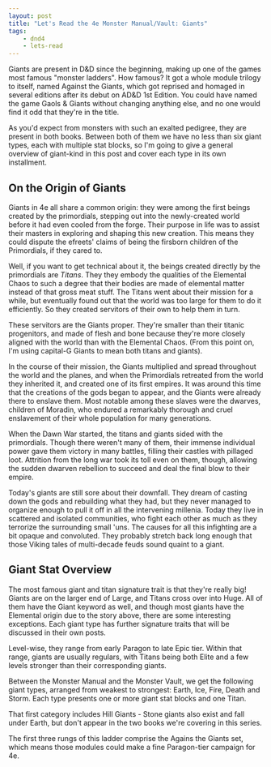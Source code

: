 ```yaml
---
layout: post
title: "Let's Read the 4e Monster Manual/Vault: Giants"
tags:
    - dnd4
    - lets-read
---
```


Giants are present in D&D since the beginning, making up one of the games most
famous "monster ladders". How famous? It got a whole module trilogy to itself,
named Against the Giants, which got reprised and homaged in several editions
after its debut on AD&D 1st Edition. You could have named the game Gaols &
Giants without changing anything else, and no one would find it odd that they're
in the title.

As you'd expect from monsters with such an exalted pedigree, they are present in
both books. Between both of them we have no less than six giant types, each with
multiple stat blocks, so I'm going to give a general overview of giant-kind
in this post and cover each type in its own installment.

## On the Origin of Giants

Giants in 4e all share a common origin: they were among the first beings created
by the primordials, stepping out into the newly-created world before it had even
cooled from the forge. Their purpose in life was to assist their masters in
exploring and shaping this new creation. This means they could dispute the
efreets' claims of being the firsborn children of the Primordials, if they cared
to.

Well, if you want to get technical about it, the beings created directly by the
primordials are _Titans_. They they embody the qualities of the Elemental Chaos
to such a degree that their bodies are made of elemental matter instead of that
gross meat stuff. The Titans went about their mission for a while, but
eventually found out that the world was too large for them to do it
efficiently. So they created servitors of their own to help them in turn.

These servitors are the Giants proper. They're smaller than their titanic
progenitors, and made of flesh and bone because they're more closely aligned
with the world than with the Elemental Chaos. (From this point on, I'm using
capital-G Giants to mean both titans and giants).

In the course of their mission, the Giants multiplied and spread throughout the
world and the planes, and when the Primordials retreated from the world they
inherited it, and created one of its first empires. It was around this time that
the creations of the gods began to appear, and the Giants were already there to
enslave them. Most notable among these slaves were the dwarves, children of
Moradin, who endured a remarkably thorough and cruel enslavement of their whole
population for many generations.

When the Dawn War started, the titans and giants sided with the
primordials. Though there weren't many of them, their immense individual power
gave them victory in many battles, filling their castles with pillaged
loot. Attrition from the long war took its toll even on them, though, allowing
the sudden dwarven rebellion to succeed and deal the final blow to their empire.

Today's giants are still sore about their downfall. They dream of casting down
the gods and rebuilding what they had, but they never managed to organize enough
to pull it off in all the intervening millenia. Today they live in scattered and
isolated communities, who fight each other as much as they terrorize the
surrounding small 'uns. The causes for all this infighting are a bit opaque and
convoluted. They probably stretch back long enough that those Viking tales of
multi-decade feuds sound quaint to a giant.

## Giant Stat Overview

The most famous giant and titan signature trait is that they're really big!
Giants are on the larger end of Large, and Titans cross over into Huge. All of
them have the Giant keyword as well, and though most giants have the Elemental
origin due to the story above, there are some interesting exceptions. Each giant
type has further signature traits that will be discussed in their own posts.

Level-wise, they range from early Paragon to late Epic tier. Within that range,
giants are usually regulars, with Titans being both Elite and a few levels
stronger than their corresponding giants.

Between the Monster Manual and the Monster Vault, we get the following giant
types, arranged from weakest to strongest: Earth, Ice, Fire, Death and
Storm. Each type presents one or more giant stat blocks and one Titan.

That first category includes Hill Giants - Stone giants also exist and
fall under Earth, but don't appear in the two books we're covering in this
series.

The first three rungs of this ladder comprise the Agains the Giants set, which
means those modules could make a fine Paragon-tier campaign for 4e.
